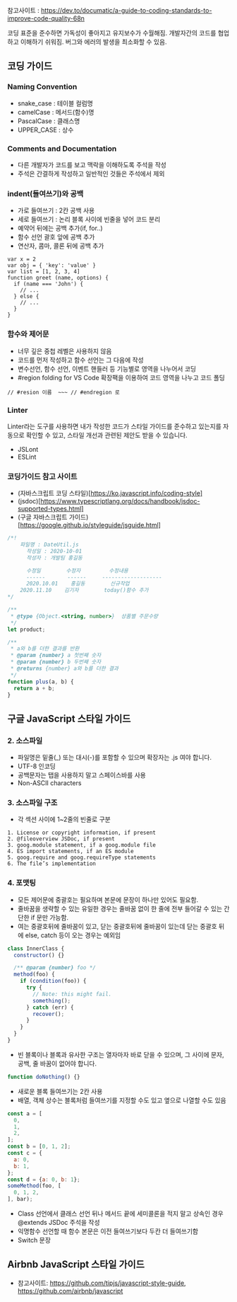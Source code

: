 참고사이트 : https://dev.to/documatic/a-guide-to-coding-standards-to-improve-code-quality-68n

코딩 표준을 준수하면 가독성이 좋아지고 유지보수가 수월해짐.
개발자간의 코드를 협업하고 이해하기 쉬워짐.
버그와 에러의 발생을 최소화할 수 있음.

## 코딩 가이드

### Naming Convention
- snake_case : 테이블 컬럼명
- camelCase : 메서드(함수)명
- PascalCase : 클래스명
- UPPER_CASE : 상수

### Comments and Documentation
- 다른 개발자가 코드를 보고 맥락을 이해하도록 주석을 작성
- 주석은 간결하게 작성하고 일반적인 것들은 주석에서 제외

### indent(들여쓰기)와 공백
- 가로 들여쓰기 : 2칸 공백 사용
- 세로 들여쓰기 : 논리 블록 사이에 빈줄을 넣어 코드 분리
- 예약어 뒤에는 공백 추가(if, for..)
- 함수 선언 괄호 앞에 공백 추가
- 연산자, 콤마, 콜론 뒤에 공백 추가

```
var x = 2
var obj = { 'key': 'value' } 
var list = [1, 2, 3, 4]
function greet (name, options) { 
  if (name === 'John') {
    // ...
  } else {
    // ...
  }
}

```

### 함수와 제어문
- 너무 깊은 중첩 레벨은 사용하지 않음
- 코드를 먼저 작성하고 함수 선언는 그 다음에 작성
- 변수선언, 함수 선언, 이벤트 핸들러 등 기능별로 영역을 나누어서 코딩
- #region folding for VS Code 확장팩을 이용하여 코드 영역을 나누고 코드 폴딩
```
// #resion 이름  ~~~ // #endregion 로 
```


### Linter
Linter라는 도구를 사용하면 내가 작성한 코드가 스타일 가이드를 준수하고 있는지를 자동으로 확인할 수 있고, 스타일 개선과 관련된 제안도 받을 수 있습니다.
- JSLont
- ESLint

### 코딩가이드 참고 사이트
- (자바스크립트 코딩 스타일)[https://ko.javascript.info/coding-style]
- (jsdoc)[https://www.typescriptlang.org/docs/handbook/jsdoc-supported-types.html]
- (구글 자바스크립트 가이드)[https://google.github.io/styleguide/jsguide.html]


```javascript
/*! 
    파일명 : DateUtil.js
	  작성일 : 2020-10-01   
	  작성자 : 개발팀 홍길동   

	  수정일        수정자         수정내용
	  ------       ------     -------------------
	  2020.10.01    홍길동        신규작업 
    2020.11.10    김기자        today()함수 추가
*/

/**
 * @type {Object.<string, number>}  상품별 주문수량
 */
let product;

/**
 * a와 b를 더한 결과를 반환
 * @param {number} a 첫번째 숫자
 * @param {number} b 두번째 숫자
 * @returns {number} a와 b를 더한 결과
 */
function plus(a, b) {
  return a + b;
}
```

## 구글 JavaScript 스타일 가이드

### 2. 소스파일
- 파일명은 밑줄(_) 또는 대시(-)를 포함할 수 있으며 확장자는 .js 여야 합니다.
- UTF-8 인코딩
- 공백문자는 탭을 사용하지 말고 스페이스바를 사용
- Non-ASCII characters

### 3. 소스파일 구조
- 각 섹션 사이에 1~2줄의 빈줄로 구분
```
1. License or copyright information, if present
2. @fileoverview JSDoc, if present
3. goog.module statement, if a goog.module file
4. ES import statements, if an ES module
5. goog.require and goog.requireType statements
6. The file’s implementation
```

### 4. 포맷팅
- 모든 제어문에 중괄호는 필요하며 본문에 문장이 하나만 있어도 필요함.
- 줄바꿈을 생략할 수 있는 유일한 경우는 줄바꿈 없이 한 줄에 전부 들어갈 수 있는 간단한 if 문만 가능함.
- 여는 중괄호뒤에 줄바꿈이 있고, 닫는 중괄호뒤에 줄바꿈이 있는데 닫는 중괄호 뒤에 else, catch 등이 오는 경우는 예외임
```javascript
class InnerClass {
  constructor() {}

  /** @param {number} foo */
  method(foo) {
    if (condition(foo)) {
      try {
        // Note: this might fail.
        something();
      } catch (err) {
        recover();
      }
    }
  }
}
```
- 빈 블록이나 블록과 유사한 구조는 열자마자 바로 닫을 수 있으며, 그 사이에 문자, 공백, 줄 바꿈이 없어야 합니다.
```javascript
function doNothing() {}
```
- 새로운 블록 들여쓰기는 2칸 사용
- 배열, 객체 상수는 블록처럼 들여쓰기를 지정할 수도 있고 옆으로 나열할 수도 있음
```javascript
const a = [
  0,
  1,
  2,
];
const b = [0, 1, 2];
const c = {
  a: 0,
  b: 1,
};
const d = {a: 0, b: 1};
someMethod(foo, [
  0, 1, 2,
], bar);
```
- Class 선언에서 클래스 선언 뒤나 메서드 끝에 세미콜론을 적지 말고 상속인 경우 @extends JSDoc 주석을 작성
- 익명함수 선언할 때 함수 본문은 이전 들여쓰기보다 두칸 더 들여쓰기함
- Switch 문장




## Airbnb JavaScript 스타일 가이드
- 참고사이트: https://github.com/tipjs/javascript-style-guide, https://github.com/airbnb/javascript
